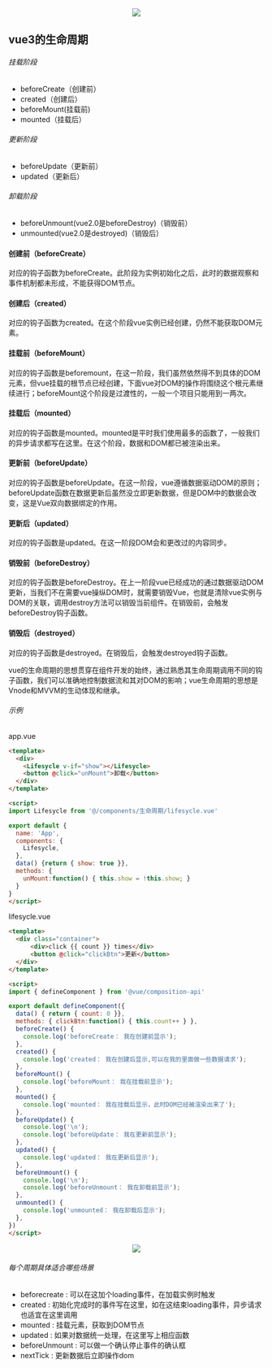 <div style="text-align: center"><img src="./组件/lifecycle.png"></div>

## vue3的生命周期
###### 挂载阶段
* beforeCreate（创建前）
* created（创建后）
* beforeMount(挂载前)
* mounted（挂载后）

###### 更新阶段
* beforeUpdate（更新前）
* updated（更新后）

###### 卸载阶段
* beforeUnmount(vue2.0是beforeDestroy)（销毁前）
* unmounted(vue2.0是destroyed)（销毁后）

#### 创建前（beforeCreate）
对应的钩子函数为beforeCreate。此阶段为实例初始化之后，此时的数据观察和事件机制都未形成，不能获得DOM节点。

#### 创建后（created）
对应的钩子函数为created。在这个阶段vue实例已经创建，仍然不能获取DOM元素。

#### 挂载前（beforeMount）
对应的钩子函数是beforemount，在这一阶段，我们虽然依然得不到具体的DOM元素，但vue挂载的根节点已经创建，下面vue对DOM的操作将围绕这个根元素继续进行；beforeMount这个阶段是过渡性的，一般一个项目只能用到一两次。

#### 挂载后（mounted）
对应的钩子函数是mounted。mounted是平时我们使用最多的函数了，一般我们的异步请求都写在这里。在这个阶段，数据和DOM都已被渲染出来。

#### 更新前（beforeUpdate）
对应的钩子函数是beforeUpdate。在这一阶段，vue遵循数据驱动DOM的原则；beforeUpdate函数在数据更新后虽然没立即更新数据，但是DOM中的数据会改变，这是Vue双向数据绑定的作用。

#### 更新后（updated）
对应的钩子函数是updated。在这一阶段DOM会和更改过的内容同步。

#### 销毁前（beforeDestroy）
对应的钩子函数是beforeDestroy。在上一阶段vue已经成功的通过数据驱动DOM更新，当我们不在需要vue操纵DOM时，就需要销毁Vue，也就是清除vue实例与DOM的关联，调用destroy方法可以销毁当前组件。在销毁前，会触发beforeDestroy钩子函数。

#### 销毁后（destroyed）
对应的钩子函数是destroyed。在销毁后，会触发destroyed钩子函数。

vue的生命周期的思想贯穿在组件开发的始终，通过熟悉其生命周期调用不同的钩子函数，我们可以准确地控制数据流和其对DOM的影响；vue生命周期的思想是Vnode和MVVM的生动体现和继承。

###### 示例
app.vue
```html
<template>
  <div>
    <Lifesycle v-if="show"></Lifesycle>
    <button @click="unMount">卸载</button>
  </div>
</template>

<script>
import Lifesycle from '@/components/生命周期/lifesycle.vue'

export default {
  name: 'App',
  components: {
    Lifesycle,
  },
  data() {return { show: true }},
  methods: {
    unMount:function() { this.show = !this.show; }
  }
}
</script>
```

lifesycle.vue
```html
<template>
  <div class="container">
      <div>click {{ count }} times</div>
      <button @click="clickBtn">更新</button>
  </div>
</template>

<script>
import { defineComponent } from '@vue/composition-api'

export default defineComponent({
  data() { return { count: 0 }},
  methods: { clickBtn:function() { this.count++ } },
  beforeCreate() {
    console.log('beforeCreate： 我在创建前显示');
  },
  created() {
    console.log('created： 我在创建后显示,可以在我的里面做一些数据请求');
  },
  beforeMount() {
    console.log('beforeMount： 我在挂载前显示');
  },
  mounted() {
    console.log('mounted： 我在挂载后显示，此时DOM已经被渲染出来了');
  },
  beforeUpdate() {
    console.log('\n');
    console.log('beforeUpdate： 我在更新前显示');
  },
  updated() {
    console.log('updated： 我在更新后显示');
  },
  beforeUnmount() {
    console.log('\n');
    console.log('beforeUnmount： 我在卸载前显示');
  },
  unmounted() {
    console.log('unmounted： 我在卸载后显示');
  },
})
</script>
```
<div style="text-align: center"><img src="./组件/lifesycle1.jpg"></div>

###### 每个周期具体适合哪些场景
* beforecreate : 可以在这加个loading事件，在加载实例时触发
* created : 初始化完成时的事件写在这里，如在这结束loading事件，异步请求也适宜在这里调用
* mounted : 挂载元素，获取到DOM节点
* updated : 如果对数据统一处理，在这里写上相应函数
* beforeUnmount : 可以做一个确认停止事件的确认框
* nextTick : 更新数据后立即操作dom

